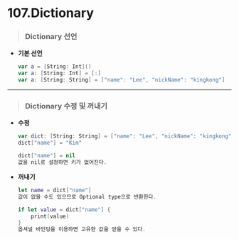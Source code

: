 # 107.Dictionary

> ### Dictionary 선언
* **기본 선언**
    ```swift
    var a = [String: Int]()
    var a: [String: Int] = [:]
    var a: [String: String] = ["name": "Lee", "nickName": "kingkong"]
    ```

***

> ### Dictionary 수정 및 꺼내기
* **수정**
    ```swift
    var dict: [String: String] = ["name": "Lee", "nickName": "kingkong"]
    dict["name"] = "Kim"
    
    dict["name"] = nil
    값을 nil로 설정하면 키가 없어진다.
    ```

* **꺼내기**
    ```swift
    let name = dict["name"]
    값이 없을 수도 있으므로 Optional type으로 반환한다.

    if let value = dict["name"] {
        print(value)
    }
    옵셔널 바인딩을 이용하면 고유한 값을 얻을 수 있다.
    ```